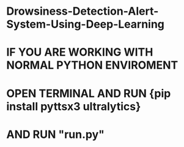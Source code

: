 # Drowsiness-Detection-Alert-System-Using-Deep-Learning

# IF YOU ARE WORKING WITH NORMAL PYTHON ENVIROMENT
# OPEN TERMINAL AND RUN {pip install pyttsx3 ultralytics}
# AND RUN "run.py"